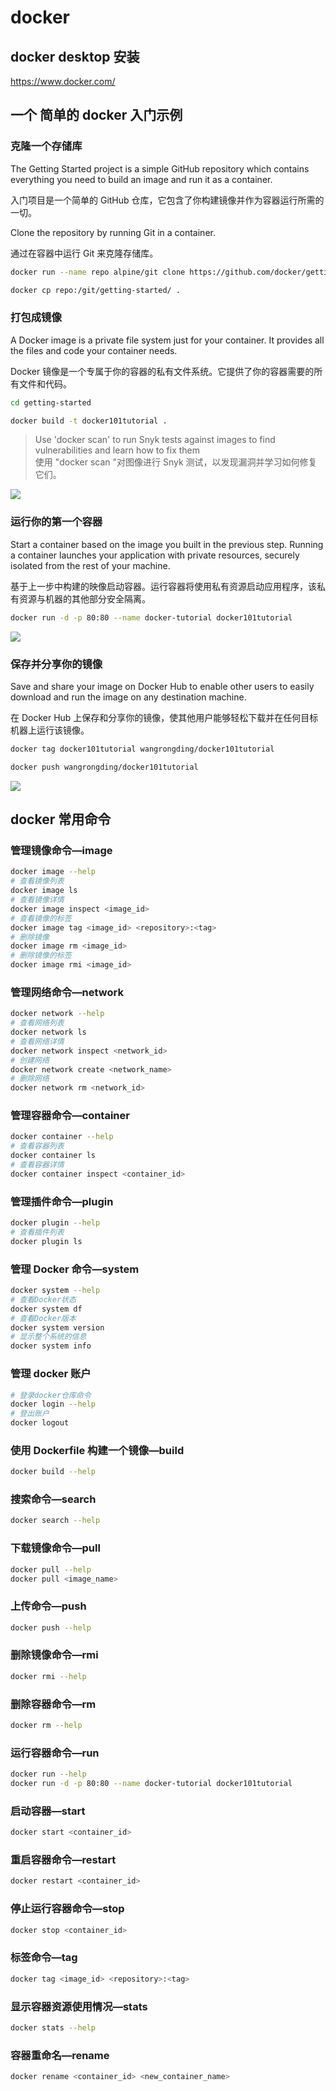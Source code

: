# docker

## docker desktop 安装

https://www.docker.com/


## 一个 简单的 docker 入门示例

### 克隆一个存储库

The Getting Started project is a simple GitHub repository which contains everything you need to build an image and run it as a container.

入门项目是一个简单的 GitHub 仓库，它包含了你构建镜像并作为容器运行所需的一切。

Clone the repository by running Git in a container.

通过在容器中运行 Git 来克隆存储库。

```sh
docker run --name repo alpine/git clone https://github.com/docker/getting-started.git

docker cp repo:/git/getting-started/ .
```

### 打包成镜像

A Docker image is a private file system just for your container. It provides all the files and code your container needs.

Docker 镜像是一个专属于你的容器的私有文件系统。它提供了你的容器需要的所有文件和代码。

```sh
cd getting-started

docker build -t docker101tutorial .
```


> Use 'docker scan' to run Snyk tests against images to find vulnerabilities and learn how to fix them  
> 使用 "docker scan "对图像进行 Snyk 测试，以发现漏洞并学习如何修复它们。

![](https://assets.fedtop.com/picbed/20220706022513.png)

### 运行你的第一个容器

Start a container based on the image you built in the previous step. Running a container launches your application with private resources, securely isolated from the rest of your machine.

基于上一步中构建的映像启动容器。运行容器将使用私有资源启动应用程序，该私有资源与机器的其他部分安全隔离。

```sh
docker run -d -p 80:80 --name docker-tutorial docker101tutorial
```

![](https://assets.fedtop.com/picbed/20220706022445.png)

### 保存并分享你的镜像

Save and share your image on Docker Hub to enable other users to easily download and run the image on any destination machine.

在 Docker Hub 上保存和分享你的镜像，使其他用户能够轻松下载并在任何目标机器上运行该镜像。

```sh
docker tag docker101tutorial wangrongding/docker101tutorial

docker push wangrongding/docker101tutorial
```

![](https://assets.fedtop.com/picbed/20220706022810.png)

## docker 常用命令

### 管理镜像命令—image

```sh
docker image --help
# 查看镜像列表
docker image ls
# 查看镜像详情
docker image inspect <image_id>
# 查看镜像的标签
docker image tag <image_id> <repository>:<tag>
# 删除镜像
docker image rm <image_id>
# 删除镜像的标签
docker image rmi <image_id>
```

### 管理网络命令—network

```sh
docker network --help
# 查看网络列表
docker network ls
# 查看网络详情
docker network inspect <network_id>
# 创建网络
docker network create <network_name>
# 删除网络
docker network rm <network_id>
```

### 管理容器命令—container

```sh
docker container --help
# 查看容器列表
docker container ls
# 查看容器详情
docker container inspect <container_id>
```

### 管理插件命令—plugin

```sh
docker plugin --help
# 查看插件列表
docker plugin ls
```

### 管理 Docker 命令—system

```sh
docker system --help
# 查看Docker状态
docker system df
# 查看Docker版本
docker system version
# 显示整个系统的信息
docker system info
```

### 管理 docker 账户

```sh
# 登录docker仓库命令
docker login --help
# 登出账户
docker logout

```

### 使用 Dockerfile 构建一个镜像—build

```sh
docker build --help
```

### 搜索命令—search

```sh
docker search --help

```

### 下载镜像命令—pull

```sh
docker pull --help
docker pull <image_name>
```

### 上传命令—push

```sh
docker push --help
```

### 删除镜像命令—rmi

```sh
docker rmi --help
```

### 删除容器命令—rm

```sh
docker rm --help
```

### 运行容器命令—run

```sh
docker run --help
docker run -d -p 80:80 --name docker-tutorial docker101tutorial
```

### 启动容器—start

```sh
docker start <container_id>
```

### 重启容器命令—restart

```sh
docker restart <container_id>
```

### 停止运行容器命令—stop

```sh
docker stop <container_id>
```

### 标签命令—tag

```sh
docker tag <image_id> <repository>:<tag>
```

### 显示容器资源使用情况—stats

```sh
docker stats --help
```

### 容器重命名—rename

```sh
docker rename <container_id> <new_container_name>
```
